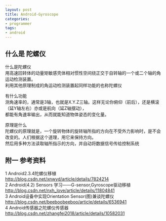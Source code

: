 ```yaml
---
layout: post
title: Android-Gyroscope
categories:
- programmer
tags:
- android
---
```




## 什么是  陀螺仪


什么是陀螺仪		
用高速回转体的动量矩敏感壳体相对惯性空间绕正交于自转轴的一个或二个轴的角运动检测装置。		
利用其他原理制成的角运动检测装置起同样功能的也称陀螺仪


有什么功能		
测角速率的，通常是3轴，也就是X.Y.Z三轴。这样无论你俯仰（前后），还是横滚（延Y轴左右）亦或是航向（延Z轴摆动），		
都能有角速率输出，从而就能知道物体姿态的变化量。


原理是什么		
陀螺仪的原理就是，一个旋转物体的旋转轴所指的方向在不受外力影响时，是不会改变的。人们根据这个道理，用它来保持方向。			
然后用多种方法读取轴所指示的方向，并自动将数据信号传给控制系统












## 附一 参考资料
1	Android2.3.4陀螺仪移植											
	http://blog.csdn.net/xnwyd/article/details/7824214				
2	Android(4.2) Sensors 学习——G-sensor,Gyroscope驱动移植			
	http://blog.csdn.net/nxh_love/article/details/11804841			
3	Android设备中实现Orientation Sensor(图)兼谈陀螺仪					
	http://blog.csdn.net/beeboobeeboo/article/details/6536941		
4	Android传感器之陀螺仪传感器			
	http://blog.csdn.net/zhangfei2018/article/details/10582031			


